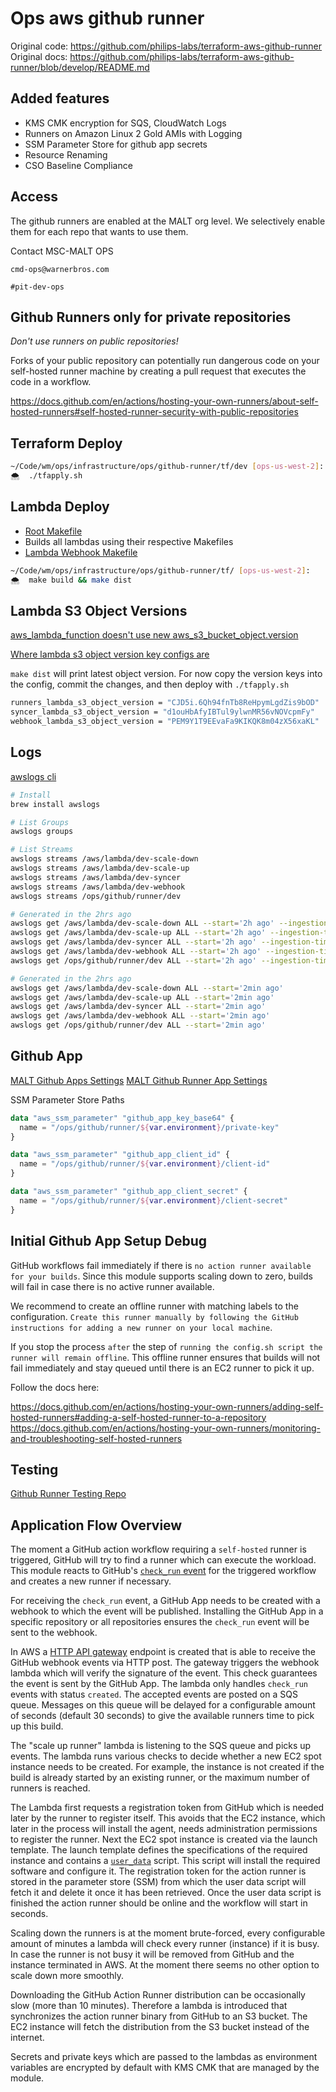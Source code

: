 # Ops aws github runner

Original code: <https://github.com/philips-labs/terraform-aws-github-runner>
Original docs: <https://github.com/philips-labs/terraform-aws-github-runner/blob/develop/README.md>

## Added features

- KMS CMK encryption for SQS, CloudWatch Logs
- Runners on Amazon Linux 2 Gold AMIs with Logging
- SSM Parameter Store for github app secrets
- Resource Renaming
- CSO Baseline Compliance

## Access

The github runners are enabled at the MALT org level. We selectively enable them for each repo that wants to use them.

Contact MSC-MALT OPS

`cmd-ops@warnerbros.com`

`#pit-dev-ops`

## Github Runners only for private repositories

*Don't use runners on public repositories!*

Forks of your public repository can potentially run dangerous code on your self-hosted runner machine by creating a pull request that executes the code in a workflow.

<https://docs.github.com/en/actions/hosting-your-own-runners/about-self-hosted-runners#self-hosted-runner-security-with-public-repositories>

## Terraform Deploy

```bash
~/Code/wm/ops/infrastructure/ops/github-runner/tf/dev [ops-us-west-2]:
🌨  ./tfapply.sh
```

## Lambda Deploy

- [Root Makefile](./Makefile)
- Builds all lambdas using their respective Makefiles
- [Lambda Webhook Makefile](./modules/webhook/lambdas/webhook/Makefile)

```bash
~/Code/wm/ops/infrastructure/ops/github-runner/tf/ [ops-us-west-2]:
🌨  make build && make dist
```

## Lambda S3 Object Versions

[aws_lambda_function doesn't use new aws_s3_bucket_object.version](https://github.com/hashicorp/terraform/issues/8829)

[Where lambda s3 object version key configs are](dev/main.tf)

`make dist` will print latest object version. For now copy the version keys into the config, commit the changes, and then deploy with `./tfapply.sh`

```bash
runners_lambda_s3_object_version = "CJD5i.6Qh94fnTb8ReHpymLgdZis9bOD"
syncer_lambda_s3_object_version = "d1ouHbAfyIBTul9ylwnMR56vNOVcpmFy"
webhook_lambda_s3_object_version = "PEM9Y1T9EEvaFa9KIKQK8m04zX56xaKL"
```

## Logs

[awslogs cli](https://github.com/jorgebastida/awslogs)

```bash
# Install
brew install awslogs

# List Groups
awslogs groups

# List Streams
awslogs streams /aws/lambda/dev-scale-down
awslogs streams /aws/lambda/dev-scale-up
awslogs streams /aws/lambda/dev-syncer
awslogs streams /aws/lambda/dev-webhook
awslogs streams /ops/github/runner/dev

# Generated in the 2hrs ago
awslogs get /aws/lambda/dev-scale-down ALL --start='2h ago' --ingestion-time
awslogs get /aws/lambda/dev-scale-up ALL --start='2h ago' --ingestion-time
awslogs get /aws/lambda/dev-syncer ALL --start='2h ago' --ingestion-time
awslogs get /aws/lambda/dev-webhook ALL --start='2h ago' --ingestion-time
awslogs get /ops/github/runner/dev ALL --start='2h ago' --ingestion-time

# Generated in the 2hrs ago
awslogs get /aws/lambda/dev-scale-down ALL --start='2min ago'
awslogs get /aws/lambda/dev-scale-up ALL --start='2min ago'
awslogs get /aws/lambda/dev-syncer ALL --start='2min ago'
awslogs get /aws/lambda/dev-webhook ALL --start='2min ago'
awslogs get /ops/github/runner/dev ALL --start='2min ago'
```

## Github App

[MALT Github Apps Settings](https://github.com/organizations/wm-msc-malt/settings/apps)
[MALT Github Runner App Settings](https://github.com/organizations/wm-msc-malt/settings/apps/malt-ops-aws-github-runner)

SSM Parameter Store Paths

```terraform
data "aws_ssm_parameter" "github_app_key_base64" {
  name = "/ops/github/runner/${var.environment}/private-key"
}

data "aws_ssm_parameter" "github_app_client_id" {
  name = "/ops/github/runner/${var.environment}/client-id"
}

data "aws_ssm_parameter" "github_app_client_secret" {
  name = "/ops/github/runner/${var.environment}/client-secret"
}
```

## Initial Github App Setup Debug

GitHub workflows fail immediately if there is `no action runner available for your builds`. Since this module supports scaling down to zero, builds will fail in case there is no active runner available.

We recommend to create an offline runner with matching labels to the configuration. `Create this runner manually by following the GitHub instructions for adding a new runner on your local machine`.

If you stop the process `after` the step of `running the config.sh script the runner will remain offline`. This offline runner ensures that builds will not fail immediately and stay queued until there is an EC2 runner to pick it up.

Follow the docs here:

<https://docs.github.com/en/actions/hosting-your-own-runners/adding-self-hosted-runners#adding-a-self-hosted-runner-to-a-repository>
<https://docs.github.com/en/actions/hosting-your-own-runners/monitoring-and-troubleshooting-self-hosted-runners>

## Testing

[Github Runner Testing Repo](https://github.com/wm-msc-malt/github-runner-testing)

## Application Flow Overview

The moment a GitHub action workflow requiring a `self-hosted` runner is triggered, GitHub will try to find a runner which can execute the workload. This module reacts to GitHub's [`check_run` event](https://docs.github.com/en/free-pro-team@latest/developers/webhooks-and-events/webhook-events-and-payloads#check_run) for the triggered workflow and creates a new runner if necessary.

For receiving the `check_run` event, a GitHub App needs to be created with a webhook to which the event will be published. Installing the GitHub App in a specific repository or all repositories ensures the `check_run` event will be sent to the webhook.

In AWS a [HTTP API gateway](https://docs.aws.amazon.com/apigateway/index.html) endpoint is created that is able to receive the GitHub webhook events via HTTP post. The gateway triggers the webhook lambda which will verify the signature of the event. This check guarantees the event is sent by the GitHub App. The lambda only handles `check_run` events with status `created`. The accepted events are posted on a SQS queue. Messages on this queue will be delayed for a configurable amount of seconds (default 30 seconds) to give the available runners time to pick up this build.

The "scale up runner" lambda is listening to the SQS queue and picks up events. The lambda runs various checks to decide whether a new EC2 spot instance needs to be created. For example, the instance is not created if the build is already started by an existing runner, or the maximum number of runners is reached.

The Lambda first requests a registration token from GitHub which is needed later by the runner to register itself. This avoids that the EC2 instance, which later in the process will install the agent, needs administration permissions to register the runner. Next the EC2 spot instance is created via the launch template. The launch template defines the specifications of the required instance and contains a [`user_data`](https://docs.aws.amazon.com/AWSEC2/latest/UserGuide/user-data.html) script. This script will install the required software and configure it. The registration token for the action runner is stored in the parameter store (SSM) from which the user data script will fetch it and delete it once it has been retrieved. Once the user data script is finished the action runner should be online and the workflow will start in seconds.

Scaling down the runners is at the moment brute-forced, every configurable amount of minutes a lambda will check every runner (instance) if it is busy. In case the runner is not busy it will be removed from GitHub and the instance terminated in AWS. At the moment there seems no other option to scale down more smoothly.

Downloading the GitHub Action Runner distribution can be occasionally slow (more than 10 minutes). Therefore a lambda is introduced that synchronizes the action runner binary from GitHub to an S3 bucket. The EC2 instance will fetch the distribution from the S3 bucket instead of the internet.

Secrets and private keys which are passed to the lambdas as environment variables are encrypted by default with KMS CMK that are managed by the module.
